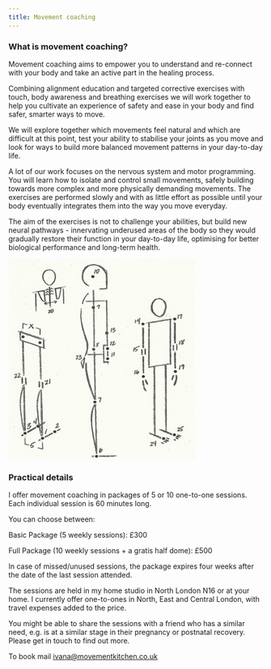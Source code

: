 ```yaml
---
title: Movement coaching
---
```


### What is movement coaching?

Movement coaching aims to empower you to understand and re-connect with your
body and take an active part in the healing process.

Combining alignment education and targeted corrective exercises with touch, body
awareness and breathing exercises we will work together to help you cultivate an
experience of safety and ease in your body and find safer, smarter ways to move.

We will explore together which movements feel natural and which are difficult at
this point, test your ability to stabilise your joints as you move and look for
ways to build more balanced movement patterns in your day-to-day life.

A lot of our work focuses on the nervous system and motor programming. You will
learn how to isolate and control small movements, safely building towards more
complex and more physically demanding movements. The exercises are performed
slowly and with as little effort as possible until your body eventually
integrates them into the way you move everyday.

The aim of the exercises is not to challenge your abilities, but build new
neural pathways - innervating underused areas of the body so they would
gradually restore their function in your day-to-day life, optimising for better
biological performance and long-term health.

![Alignment points](alignment_points.jpg)

### Practical details

I offer movement coaching in packages of 5 or 10 one-to-one sessions. Each
individual session is 60 minutes long.

You can choose between:

Basic Package (5 weekly sessions): £300

Full Package (10 weekly sessions + a gratis half dome): £500

In case of missed/unused sessions, the package expires four weeks after the date
of the last session attended.

The sessions are held in my home studio in North London N16 or at your home. I
currently offer one-to-ones in North, East and Central London, with travel
expenses added to the price.

You might be able to share the sessions with a friend who has a similar need,
e.g. is at a similar stage in their pregnancy or postnatal recovery. Please get
in touch to find out more.

To book mail [ivana@movementkitchen.co.uk](ivana@movementkitchen.co.uk)

[1]: https://nutritiousmovement.com/
